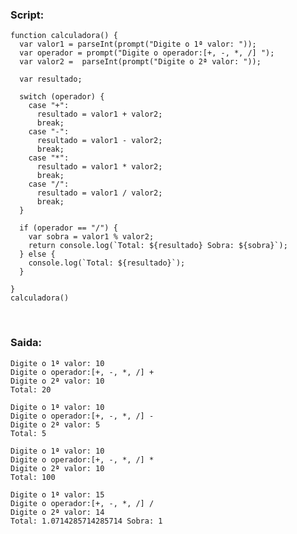 ### Script:
	function calculadora() {
	  var valor1 = parseInt(prompt("Digite o 1ª valor: "));
	  var operador = prompt("Digite o operador:[+, -, *, /] ");
	  var valor2 =  parseInt(prompt("Digite o 2ª valor: "));
	
	  var resultado;
	
	  switch (operador) {
	    case "+":
	      resultado = valor1 + valor2;
	      break;
	    case "-":
	      resultado = valor1 - valor2;
	      break;
	    case "*":
	      resultado = valor1 * valor2;
	      break;
	    case "/":
	      resultado = valor1 / valor2;
	      break;
	  }
	
	  if (operador == "/") {
	    var sobra = valor1 % valor2;
	    return console.log(`Total: ${resultado} Sobra: ${sobra}`);
	  } else {
	    console.log(`Total: ${resultado}`);
	  }
	
	}
	calculadora()


​    
### Saida:

    Digite o 1ª valor: 10
    Digite o operador:[+, -, *, /] +
    Digite o 2ª valor: 10
    Total: 20
    
    Digite o 1ª valor: 10
    Digite o operador:[+, -, *, /] -
    Digite o 2ª valor: 5
    Total: 5
    
    Digite o 1ª valor: 10
    Digite o operador:[+, -, *, /] *
    Digite o 2ª valor: 10
    Total: 100
    
    Digite o 1ª valor: 15
    Digite o operador:[+, -, *, /] /
    Digite o 2ª valor: 14
    Total: 1.0714285714285714 Sobra: 1